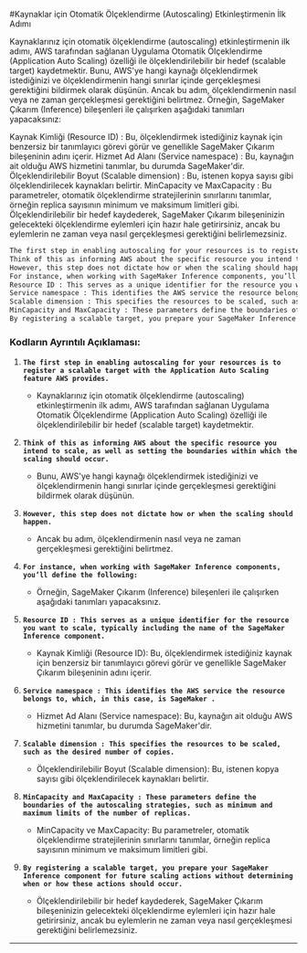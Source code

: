 #Kaynaklar için Otomatik Ölçeklendirme (Autoscaling) Etkinleştirmenin İlk Adımı

Kaynaklarınız için otomatik ölçeklendirme (autoscaling) etkinleştirmenin ilk adımı, AWS tarafından sağlanan Uygulama Otomatik Ölçeklendirme (Application Auto Scaling) özelliği ile ölçeklendirilebilir bir hedef (scalable target) kaydetmektir. Bunu, AWS'ye hangi kaynağı ölçeklendirmek istediğinizi ve ölçeklendirmenin hangi sınırlar içinde gerçekleşmesi gerektiğini bildirmek olarak düşünün. Ancak bu adım, ölçeklendirmenin nasıl veya ne zaman gerçekleşmesi gerektiğini belirtmez. Örneğin, SageMaker Çıkarım (Inference) bileşenleri ile çalışırken aşağıdaki tanımları yapacaksınız:
 
 Kaynak Kimliği (Resource ID) : Bu, ölçeklendirmek istediğiniz kaynak için benzersiz bir tanımlayıcı görevi görür ve genellikle SageMaker Çıkarım bileşeninin adını içerir.
 Hizmet Ad Alanı (Service namespace) : Bu, kaynağın ait olduğu AWS hizmetini tanımlar, bu durumda SageMaker'dir.
 Ölçeklendirilebilir Boyut (Scalable dimension) : Bu, istenen kopya sayısı gibi ölçeklendirilecek kaynakları belirtir.
 MinCapacity ve MaxCapacity : Bu parametreler, otomatik ölçeklendirme stratejilerinin sınırlarını tanımlar, örneğin replica sayısının minimum ve maksimum limitleri gibi.
 Ölçeklendirilebilir bir hedef kaydederek, SageMaker Çıkarım bileşeninizin gelecekteki ölçeklendirme eylemleri için hazır hale getirirsiniz, ancak bu eylemlerin ne zaman veya nasıl gerçekleşmesi gerektiğini belirlemezsiniz.

```markdown
The first step in enabling autoscaling for your resources is to register a scalable target with the Application Auto Scaling feature AWS provides. 
Think of this as informing AWS about the specific resource you intend to scale, as well as setting the boundaries within which the scaling should occur. 
However, this step does not dictate how or when the scaling should happen. 
For instance, when working with SageMaker Inference components, you’ll define the following: 
Resource ID : This serves as a unique identifier for the resource you want to scale, typically including the name of the SageMaker Inference component. 
Service namespace : This identifies the AWS service the resource belongs to, which, in this case, is SageMaker . 
Scalable dimension : This specifies the resources to be scaled, such as the desired number of copies. 
MinCapacity and MaxCapacity : These parameters define the boundaries of the autoscaling strategies, such as minimum and maximum limits of the number of replicas. 
By registering a scalable target, you prepare your SageMaker Inference component for future scaling actions without determining when or how these actions should occur.
```

### Kodların Ayrıntılı Açıklaması:

1. **`The first step in enabling autoscaling for your resources is to register a scalable target with the Application Auto Scaling feature AWS provides.`**
   - Kaynaklarınız için otomatik ölçeklendirme (autoscaling) etkinleştirmenin ilk adımı, AWS tarafından sağlanan Uygulama Otomatik Ölçeklendirme (Application Auto Scaling) özelliği ile ölçeklendirilebilir bir hedef (scalable target) kaydetmektir.

2. **`Think of this as informing AWS about the specific resource you intend to scale, as well as setting the boundaries within which the scaling should occur.`**
   - Bunu, AWS'ye hangi kaynağı ölçeklendirmek istediğinizi ve ölçeklendirmenin hangi sınırlar içinde gerçekleşmesi gerektiğini bildirmek olarak düşünün.

3. **`However, this step does not dictate how or when the scaling should happen.`**
   - Ancak bu adım, ölçeklendirmenin nasıl veya ne zaman gerçekleşmesi gerektiğini belirtmez.

4. **`For instance, when working with SageMaker Inference components, you’ll define the following:`**
   - Örneğin, SageMaker Çıkarım (Inference) bileşenleri ile çalışırken aşağıdaki tanımları yapacaksınız.

5. **`Resource ID : This serves as a unique identifier for the resource you want to scale, typically including the name of the SageMaker Inference component.`**
   - Kaynak Kimliği (Resource ID): Bu, ölçeklendirmek istediğiniz kaynak için benzersiz bir tanımlayıcı görevi görür ve genellikle SageMaker Çıkarım bileşeninin adını içerir.

6. **`Service namespace : This identifies the AWS service the resource belongs to, which, in this case, is SageMaker .`**
   - Hizmet Ad Alanı (Service namespace): Bu, kaynağın ait olduğu AWS hizmetini tanımlar, bu durumda SageMaker'dir.

7. **`Scalable dimension : This specifies the resources to be scaled, such as the desired number of copies.`**
   - Ölçeklendirilebilir Boyut (Scalable dimension): Bu, istenen kopya sayısı gibi ölçeklendirilecek kaynakları belirtir.

8. **`MinCapacity and MaxCapacity : These parameters define the boundaries of the autoscaling strategies, such as minimum and maximum limits of the number of replicas.`**
   - MinCapacity ve MaxCapacity: Bu parametreler, otomatik ölçeklendirme stratejilerinin sınırlarını tanımlar, örneğin replica sayısının minimum ve maksimum limitleri gibi.

9. **`By registering a scalable target, you prepare your SageMaker Inference component for future scaling actions without determining when or how these actions should occur.`**
   - Ölçeklendirilebilir bir hedef kaydederek, SageMaker Çıkarım bileşeninizin gelecekteki ölçeklendirme eylemleri için hazır hale getirirsiniz, ancak bu eylemlerin ne zaman veya nasıl gerçekleşmesi gerektiğini belirlemezsiniz.

---

